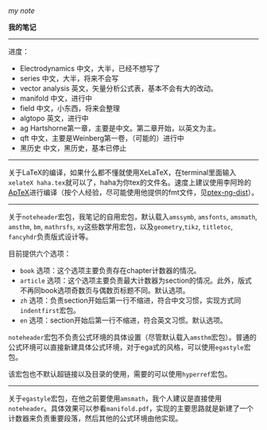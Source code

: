 *my note*

**我的笔记**

--------------

进度：

- Electrodynamics
	中文，大半，已经不想写了
- series
	中文，大半，将来不会写
- vector analysis
	英文，矢量分析公式表，基本不会有大的改动。
- manifold
	中文，进行中
- field
	中文，小东西，将来会整理
- algtopo
	英文，进行中
- ag
	Hartshorne第一章，主要是中文。第二章开始，以英文为主。
- qft
	中文，主要是Weinberg第一卷，（可能的）进行中
- 黑历史
	中文，黑历史，基本已停止

--------------

关于LaTeX的编译，如果什么都不懂就使用XeLaTeX，在terminal里面输入`xelateX haha.tex`就可以了，haha为你tex的文件名。速度上建议使用李阿玲的[ApTeX](https://github.com/clerkma/ptex-ng)进行编译（按个人经验，尽可能使用他提供的fmt文件，见[ptex-ng-dist](https://github.com/clerkma/ptex-ng-dist)）。

--------------

关于`noteheader`宏包，我笔记的自用宏包，默认载入`amssymb`, `amsfonts`, `amsmath`, `amsthm`, `bm`, `mathrsfs`, `xy`这些数学用宏包，以及`geometry`,`tikz`, `titletoc`, `fancyhdr`负责版式设计等。

目前提供六个选项：

- `book` 选项：这个选项主要负责存在chapter计数器的情况。
- `article` 选项：这个选项主要负责最大计数器为section的情况。此外，版式不再同book选项奇数页与偶数页标题不同。默认选项。
- `zh` 选项：负责section开始后第一行不缩进，符合中文习惯，实现方式同`indentfirst`宏包。
- `en` 选项：section开始后第一行不缩进，符合英文习惯。默认选项。

`noteheader`宏包不负责公式环境的具体设置（尽管默认载入`amsthm`宏包）。普通的公式环境可以直接新建具体公式环境，对于ega式的风格，可以使用`egastyle`宏包。

该宏包也不默认超链接以及目录的使用，需要的可以使用`hyperref`宏包。

--------------

关于`egastyle`宏包，在他之前要使用`amsmath`，我个人建议是直接使用`noteheader`。具体效果可以参看`manifold.pdf`，实现的主要思路就是新建了一个计数器来负责重要段落，然后其他的公式环境由他实现。